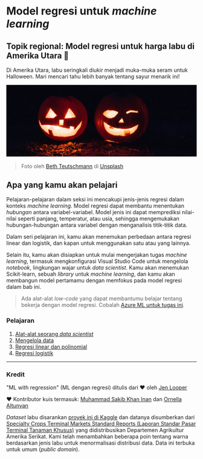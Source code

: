 # Model regresi untuk *machine learning*
## Topik regional: Model regresi untuk harga labu di Amerika Utara 🎃

Di Amerika Utara, labu seringkali diukir menjadi muka-muka seram untuk Halloween. Mari mencari tahu lebih banyak tentang sayur menarik ini!

![jack-o-lantern](../images/jack-o-lanterns.jpg)
> Foto oleh <a href="https://unsplash.com/@teutschmann?utm_source=unsplash&utm_medium=referral&utm_content=creditCopyText">Beth Teutschmann</a> di <a href="https://unsplash.com/s/photos/jack-o-lanterns?utm_source=unsplash&utm_medium=referral&utm_content=creditCopyText">Unsplash</a>
  
## Apa yang kamu akan pelajari

Pelajaran-pelajaran dalam seksi ini mencakupi jenis-jenis regresi dalam konteks *machine learning*. Model regresi dapat membantu menentukan _hubungan_ antara variabel-variabel. Model jenis ini dapat memprediksi nilai-nilai seperti panjang, temperatur, atau usia, sehingga mengemukakan hubungan-hubungan antara variabel dengan menganalisis titik-titik data.

Dalam seri pelajaran ini, kamu akan menemukan perbedaan antara regresi linear dan logistik, dan kapan untuk menggunakan satu atau yang lainnya.

Selain itu, kamu akan disiapkan untuk mulai mengerjakan tugas *machine learning*, termasuk mengkonfigurasi Visual Studio Code untuk mengelola *notebook*, lingkungan wajar untuk *data scientist*. Kamu akan menemukan Scikit-learn, sebuah *library* untuk *machine learning*, dan kamu akan membangun model pertamamu dengan memfokus pada model regresi dalam bab ini.

> Ada alat-alat *low-code* yang dapat membantumu belajar tentang bekerja dengan model regresi. Cobalah [Azure ML untuk tugas ini](https://docs.microsoft.com/learn/modules/create-regression-model-azure-machine-learning-designer/?WT.mc_id=academic-77952-leestott).

### Pelajaran

1. [Alat-alat seorang *data scientist*](1-Tools/translations/README.id.md)
2. [Mengelola data](2-Data/translations/README.id.md)
3. [Regresi linear dan polinomial](3-Linear/translations/README.id.md)
4. [Regresi logistik](4-Logistic/translations/README.id.md)

---
### Kredit

"ML with regression" (ML dengan regresi) ditulis dari ♥️ oleh [Jen Looper](https://twitter.com/jenlooper)

♥️ Kontributor kuis termasuk: [Muhammad Sakib Khan Inan](https://twitter.com/Sakibinan) dan [Ornella Altunyan](https://twitter.com/ornelladotcom)

*Dataset* labu disarankan [proyek ini di Kaggle](https://www.kaggle.com/usda/a-year-of-pumpkin-prices) dan datanya disumberkan dari [Specialty Crops Terminal Markets Standard Reports (Laporan Standar Pasar Terminal Tanaman Khusus)](https://www.marketnews.usda.gov/mnp/fv-report-config-step1?type=termPrice) yang didistribusikan Departemen Agrikultur Amerika Serikat. Kami telah menambahkan beberapa poin tentang warna berdasarkan jenis labu untuk menormalisasi distribusi data. Data ini terbuka untuk umum (*public domain*).
